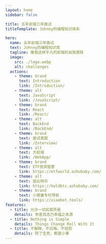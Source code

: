 ```yaml
---
layout: home
sidebar: false

title: 五年前端三年面试
titleTemplate: Johnny的编程知识体系

hero:
  name: 五年前端三年面试
  text: Johnny的编程知识库
  tagline: 像我这样平凡的前端的自我救赎
  image:
    src: ./logo.webp
    alt: challenges
  actions:
    - theme: brand
      text: Introduction
      link: /Introduction/
    - theme: alt
      text: JavaScript
      link: /JavaScript/
    - theme: brand
      text: React
      link: /React/
    - theme: alt
      text: BackEnd
      link: /BackEnd/
    - theme: brand
      text: 面试真题
      link: /Interview/
    - theme: alt
      text: 大前端
      link: /WebApp/
    - theme: brand
      text: ETF投资智慧
      link: https://etfworld.azhubaby.com/
    - theme: alt
      text: 囤比特币
      link: https://holdbtc.azhubaby.com/
    - theme: brand
      text: 小报童专栏导航
      link: https://xiaobot.tools/
features:
  - title: 允许一切如其所是
    details: 参差百态乃幸福之本源
  - title: Nothing is Simple
    details: Things Change Roll With It
  - title: 不解释，不后悔，不抱怨
    details: 除了生死，都是小事
---
```





<!-- 
<style>
:root {
  --vp-home-hero-name-color: transparent;
  --vp-home-hero-name-background: -webkit-linear-gradient(120deg, #bd34fe 30%, #41d1ff);

  --vp-home-hero-image-background-image: linear-gradient(-45deg, #bd34fe 50%, #47caff 50%);
  --vp-home-hero-image-filter: blur(44px);
}

@media (min-width: 640px) {
  :root {
    --vp-home-hero-image-filter: blur(56px);
  }
}

@media (min-width: 960px) {
  :root {
    --vp-home-hero-image-filter: blur(68px);
  }
}
</style> -->
